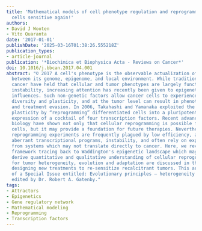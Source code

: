 ```yaml
---
title: 'Mathematical models of cell phenotype regulation and reprogramming: Make cancer
  cells sensitive again!'
authors:
- David J Wooten
- Vito Quaranta
date: '2017-01-01'
publishDate: '2025-03-16T01:38:26.555218Z'
publication_types:
- article-journal
publication: '*Biochimica et Biophysica Acta - Reviews on Cancer*'
doi: 10.1016/j.bbcan.2017.04.001
abstract: "© 2017 A cell's phenotype is the observable actualization of complex interactions
  between its genome, epigenome, and local environment. While traditional views in
  cancer have held that cellular and tumor phenotypes are largely functions of genomic
  instability, increasing attention has recently been given to epigenetic and microenvironmental
  influences. Such non-genetic factors allow cancer cells to experience intrinsic
  diversity and plasticity, and at the tumor level can result in phenotypic heterogeneity
  and treatment evasion. In 2006, Takahashi and Yamanaka exploited the epigenome's
  plasticity by “reprogramming” differentiated cells into a pluripotent state by inducing
  expression of a cocktail of four transcription factors. Recent advances in cancer
  biology have shown not only that cellular reprogramming is possible for malignant
  cells, but it may provide a foundation for future therapies. Nevertheless, cell
  reprogramming experiments are frequently plagued by low efficiency, activation of
  aberrant transcriptional programs, instability, and often rely on expertise gathered
  from systems which may not translate directly to cancer. Here, we review a theoretical
  framework tracing back to Waddington's epigenetic landscape which may be used to
  derive quantitative and qualitative understanding of cellular reprogramming. Implications
  for tumor heterogeneity, evolution and adaptation are discussed in the context of
  designing new treatments to re-sensitize recalcitrant tumors. This article is part
  of a Special Issue entitled: Evolutionary principles — heterogeneity in cancer?,
  edited by Dr. Robert A. Gatenby."
tags:
- Attractors
- Epigenetics
- Gene regulatory network
- Mathematical modeling
- Reprogramming
- Transcription factors
---
```

